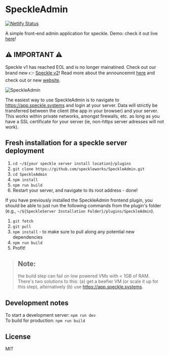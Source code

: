 # SpeckleAdmin

[![Netlify Status](https://api.netlify.com/api/v1/badges/e8575dfa-6bb4-4c96-866f-49eebc7370cc/deploy-status)](https://app.netlify.com/sites/speckleapp/deploys)

A simple front-end admin application for speckle. Demo: check it out live [here](https://app.speckle.systems)!

## ⚠️ IMPORTANT ⚠️

Speckle v1 has reached EOL and is no longer mainatined. Check out our brand new 👉 [Speckle v2](https://github.com/specklesystems)!
Read more about the announcemnt [here](https://speckle.systems/blog/speckle2-vision-and-faq) and check out or new [website](https://speckle.systems).



![SpeckleAdmin](https://user-images.githubusercontent.com/7696515/57015016-79c5f500-6c0a-11e9-9bfe-7af41e6ffd4f.png)

The easiest way to use SpeckleAdmin is to navigate to https://app.speckle.systems and login at your server. Data will strictly be transferred between the client (the app in your browser) and your server. This works within private networks, amongst firewalls, etc. as long as you have a SSL certificate for your server (ie, non-http*s* server adresses will not work). 

## Fresh installation for a speckle server deployment

1. `cd ~/${your speckle server install location}/plugins`
2. `git clone https://github.com/speckleworks/SpeckleAdmin.git`
3. `cd SpeckleAdmin`
4. `npm install`
5. `npm run build`
6. Restart your server, and navigate to its root address - done!

If you have previously installed the SpeckleAdmin frontend plugin, you should be able to just run the following commands from the plugin's folder (e.g., `~/${SpeckleServer Installation Folder}/plugins/SpeckleAdmin`). 
1. `git fetch`
2. `git pull`
3. `npm install` - to make sure to pull along any potential new dependencies
4. `npm run build`
5. Profit!

> ## Note: 
> the build step can fail on low powered VMs with < 1GB of RAM. There's two solutions to this: (a) get a beefier VM (or scale it up for this step), alternatively (b) use https://app.speckle.systems. 

## Development notes

To start a development server: `npm run dev`  
To build for production: `npm run build`

## License
MIT



